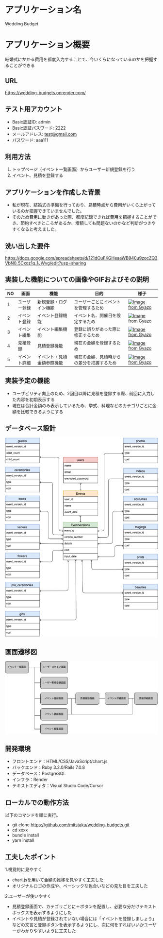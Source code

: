 # アプリケーション名
Wedding Budget

# アプリケーション概要
結婚式にかかる費用を都度入力することで、今いくらになっているのかを把握することができる

## URL

https://wedding-budgets.onrender.com/

## テスト用アカウント

- Basic認証ID: admin
- Basic認証パスワード: 2222
- メールアドレス: test@gmail.com
- パスワード: aaa111

## 利用方法

1. トップページ（イベント一覧画面）からユーザー新規登録を行う
2. イベント、見積を登録する

## アプリケーションを作成した背景
- 私が現在、結婚式の準備を行っており、見積時点から費用がいくら上がっているのか把握できていませんでした。
- そのため費用に動きがあった際、都度記録できれば費用を把握することができ、節約すべきところがあるか、増額しても問題ないのかなど判断がつきやすくなると考えました。

## 洗い出した要件
https://docs.google.com/spreadsheets/d/121dOuFKGHeaaWB940u9zocZQ3VbN0_5Cxoz1q_1JWvg/edit?usp=sharing

## 実装した機能についての画像やGIFおよびその説明
| NO | 画面        | 機能                | 目的                            | 様子                                      |
|----|------------|-------------------- |--------------------------------|-------------------------------------------|
| 1  | ユーザー登録 | 新規登録・ログイン機能  | ユーザーごとにイベントを管理するため | [![Image from Gyazo](https://i.gyazo.com/a4d40e6936b720d28408f0039833678b.gif)](https://gyazo.com/a4d40e6936b720d28408f0039833678b) |
| 2  | イベント登録 | イベント登録機能       | イベント名、開催日を設定するため    | [![Image from Gyazo](https://i.gyazo.com/328531f7424dccc5094f5ebb44e2b7c3.gif)](https://gyazo.com/328531f7424dccc5094f5ebb44e2b7c3) |
| 3  | イベント編集 | イベント編集機能       | 登録に誤りがあった際に修正するため  | [![Image from Gyazo](https://i.gyazo.com/8a17ea341fd5e479344e88502f2f9dfe.gif)](https://gyazo.com/8a17ea341fd5e479344e88502f2f9dfe) |
| 4  | 見積登録    | 見積登録機能           | 現在の金額を登録するため       | [![Image from Gyazo](https://i.gyazo.com/688a2de31515b644cbb8401efc0e4fc3.gif)](https://gyazo.com/688a2de31515b644cbb8401efc0e4fc3) |
| 5  | イベント詳細 | イベント・見積金額参照機能 | 現在の金額、見積時からの差分を把握するため      | [![Image from Gyazo](https://i.gyazo.com/0f2d017d31fc199ddf46ca478ea4982c.gif)](https://gyazo.com/0f2d017d31fc199ddf46ca478ea4982c) |

## 実装予定の機能

- ユーザビリティ向上のため、2回目以降に見積を登録する際、前回に入力した内容を初期表示する
- 現在は合計金額のみ表示しているため、挙式、料理などのカテゴリごとに金額を比較できるようにする

## データベース設計
![ER](https://github.com/mitstaku/wedding-budgets/blob/main/ER.png)

## 画面遷移図
![screen_transition_diagram](https://github.com/mitstaku/wedding-budgets/blob/main/screen_transition_diagram.png)

## 開発環境

- フロントエンド：HTML/CSS/JavaScript/chart.js
- バックエンド：Ruby 3.2.0/Rails 7.0.8
- データベース：PostgreSQL
- インフラ：Render
- テキストエディタ：Visual Studio Code/Cursor

## ローカルでの動作方法

以下のコマンドを順に実行。
- git clone https://github.com/mitstaku/wedding-budgets.git
- cd xxxx
- bundle install
- yarn install

## 工夫したポイント
1.視覚的に見やすく
- chart.jsを用いて金額の推移を見やすく工夫した
- オリジナルロゴの作成や、ベーシックな色合いなどの見た目を工夫した

2.ユーザーが使いやすく
- 見積登録画面で、カテゴリごとに＋ボタンを配置し、必要な分だけテキストボックスを表示するようにした
- イベントや見積が登録されていない場合には「イベントを登録しましょう」などの文言と登録ボタンを表示するようにし、次に何をすればいいかユーザーがわかりやすいように工夫した